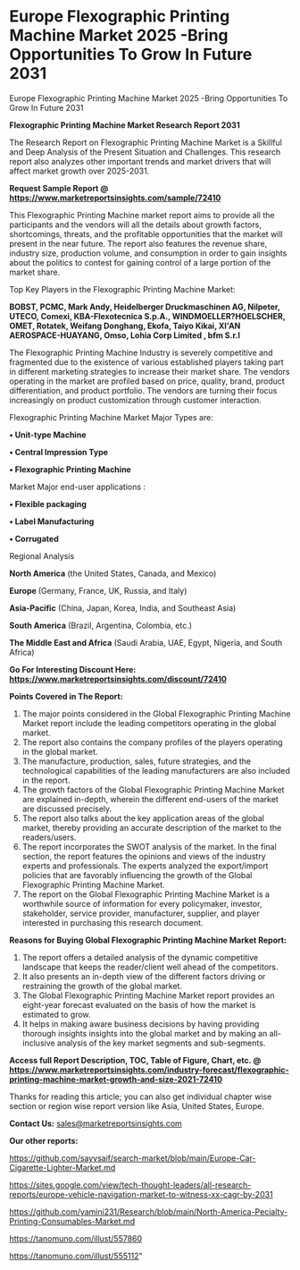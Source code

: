# Europe Flexographic Printing Machine Market 2025 -Bring Opportunities To Grow In Future 2031
 Europe Flexographic Printing Machine Market 2025 -Bring Opportunities To Grow In Future 2031

<strong>Flexographic Printing Machine Market Research Report 2031</strong>

The Research Report on Flexographic Printing Machine Market is a Skillful and Deep Analysis of the Present Situation and Challenges. This research report also analyzes other important trends and market drivers that will affect market growth over 2025-2031.

<strong>Request Sample Report @ <a href=https://www.marketreportsinsights.com/sample/72410>https://www.marketreportsinsights.com/sample/72410</a></strong>

This Flexographic Printing Machine market report aims to provide all the participants and the vendors will all the details about growth factors, shortcomings, threats, and the profitable opportunities that the market will present in the near future. The report also features the revenue share, industry size, production volume, and consumption in order to gain insights about the politics to contest for gaining control of a large portion of the market share.

Top Key Players in the Flexographic Printing Machine Market:

<strong>BOBST, PCMC, Mark Andy, Heidelberger Druckmaschinen AG, Nilpeter, UTECO, Comexi, KBA-Flexotecnica S.p.A., WINDMOELLER?HOELSCHER, OMET, Rotatek, Weifang Donghang, Ekofa, Taiyo Kikai, XI'AN AEROSPACE-HUAYANG, Omso, Lohia Corp Limited , bfm S.r.l</strong>

The Flexographic Printing Machine Industry is severely competitive and fragmented due to the existence of various established players taking part in different marketing strategies to increase their market share. The vendors operating in the market are profiled based on price, quality, brand, product differentiation, and product portfolio. The vendors are turning their focus increasingly on product customization through customer interaction.

Flexographic Printing Machine Market Major Types are:

<strong>• Unit-type Machine

• Central Impression Type

• Flexographic Printing Machine</strong>

Market Major end-user applications :

<strong>• Flexible packaging

• Label Manufacturing

• Corrugated</strong>

Regional Analysis

</u><strong><b>North America</b></strong> (the United States, Canada, and Mexico)

<strong><b>Europe </b></strong>(Germany, France, UK, Russia, and Italy)

<strong><b>Asia-Pacific</b></strong> (China, Japan, Korea, India, and Southeast Asia)

<strong><b>South America</b></strong> (Brazil, Argentina, Colombia, etc.)

<strong><b>The Middle East and Africa</b></strong> (Saudi Arabia, UAE, Egypt, Nigeria, and South Africa)

<strong>Go For Interesting Discount Here: <a href=https://www.marketreportsinsights.com/discount/72410>https://www.marketreportsinsights.com/discount/72410</a></strong>

<strong>Points Covered in The Report:</strong>
<ol>
  <li>The major points considered in the Global Flexographic Printing Machine Market report include the leading competitors operating in the global market.</li>
  <li>The report also contains the company profiles of the players operating in the global market.</li>
  <li>The manufacture, production, sales, future strategies, and the technological capabilities of the leading manufacturers are also included in the report.</li>
  <li>The growth factors of the Global Flexographic Printing Machine Market are explained in-depth, wherein the different end-users of the market are discussed precisely.</li>
  <li>The report also talks about the key application areas of the global market, thereby providing an accurate description of the market to the readers/users.</li>
  <li>The report incorporates the SWOT analysis of the market. In the final section, the report features the opinions and views of the industry experts and professionals. The experts analyzed the export/import policies that are favorably influencing the growth of the Global Flexographic Printing Machine Market.</li>
  <li>The report on the Global Flexographic Printing Machine Market is a worthwhile source of information for every policymaker, investor, stakeholder, service provider, manufacturer, supplier, and player interested in purchasing this research document.</li>
</ol>
<strong>Reasons for Buying Global Flexographic Printing Machine Market Report:</strong>

<ol>
  <li>The report offers a detailed analysis of the dynamic competitive landscape that keeps the reader/client well ahead of the competitors.</li>
  <li>It also presents an in-depth view of the different factors driving or restraining the growth of the global market.</li>
  <li>The Global Flexographic Printing Machine Market report provides an eight-year forecast evaluated on the basis of how the market is estimated to grow.</li>
  <li>It helps in making aware business decisions by having providing thorough insights insights into the global market and by making an all-inclusive analysis of the key market segments and sub-segments.</li>
</ol>
<strong>Access full Report Description, TOC, Table of Figure, Chart, etc. @ <a href=https://www.marketreportsinsights.com/industry-forecast/flexographic-printing-machine-market-growth-and-size-2021-72410>https://www.marketreportsinsights.com/industry-forecast/flexographic-printing-machine-market-growth-and-size-2021-72410</a></strong>


Thanks for reading this article; you can also get individual chapter wise section or region wise report version like Asia, United States, Europe.

<strong>Contact Us:</strong>
sales@marketreportsinsights.com

<strong>Our other reports:</strong>

<a href=https://github.com/sayysaif/search-market/blob/main/Europe-Car-Cigarette-Lighter-Market.md>https://github.com/sayysaif/search-market/blob/main/Europe-Car-Cigarette-Lighter-Market.md</a>

<a href=https://sites.google.com/view/tech-thought-leaders/all-research-reports/europe-vehicle-navigation-market-to-witness-xx-cagr-by-2031>https://sites.google.com/view/tech-thought-leaders/all-research-reports/europe-vehicle-navigation-market-to-witness-xx-cagr-by-2031</a>

<a href=https://github.com/yamini231/Research/blob/main/North-America-Pecialty-Printing-Consumables-Market.md>https://github.com/yamini231/Research/blob/main/North-America-Pecialty-Printing-Consumables-Market.md</a>

<a href=https://tanomuno.com/illust/557860>https://tanomuno.com/illust/557860</a>

<a href=https://tanomuno.com/illust/555112>https://tanomuno.com/illust/555112</a>"
